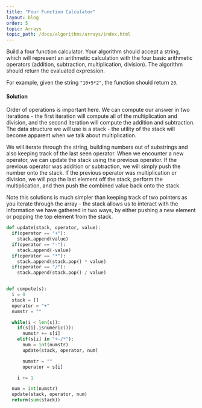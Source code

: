 ```yaml
---
title: "Four Function Calculator"
layout: blog
order: 5
topic: Arrays
topic_path: /docs/algorithms/arrays/index.html
---
```

Build a four function calculator. Your algorithm should accept a string, which will represent an arithmetic calculation with the four basic arithmetic operators (addition, subtraction, multiplication, division). The algorithm should return the evaluated expression.

For example, given the string `"10+5*2"`, the function should return `20`.

#### Solution
Order of operations is important here. We can compute our answer in two iterations - the first iteration will compute all of the multiplication and division, and the second iteration will compute the addition and subtraction. The data structure we will use is a stack - the utility of the stack will become apparent when we talk about multiplication.

We will iterate through the string, building numbers out of substrings and also keeping track of the last seen operator. When we encounter a new operator, we can update the stack using the previous operator. If the previous operator was addition or subtraction, we will simply push the number onto the stack. If the previous operator was multiplication or division, we will pop the last element off the stack, perform the multiplication, and then push the combined value back onto the stack.

Note this solutions is much simpler than keeping track of two pointers as you iterate through the array - the stack allows us to interact with the information we have gathered in two ways, by either pushing a new element or popping the top element from the stack.

```python
def update(stack, operator, value):
  if(operator == "+"):
    stack.append(value)
  if(operator == "-"):
    stack.append(-value)
  if(operator == "*"):
    stack.append(stack.pop() * value)
  if(operator == "/"):
    stack.append(stack.pop() / value)


def compute(s):
  i = 0
  stack = []
  operator = "+"
  numstr = ""

  while(i < len(s)):
    if(s[i].isnumeric()):
      numstr += s[i]
    elif(s[i] in "+-/*"):
      num = int(numstr)
      update(stack, operator, num)

      numstr = ""
      operator = s[i]

    i += 1

  num = int(numstr)
  update(stack, operator, num)
  return(sum(stack))
```